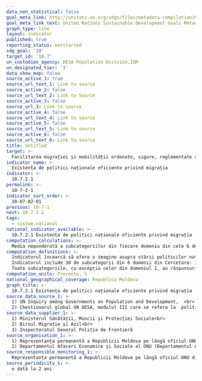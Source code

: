 ```yaml
---
data_non_statistical: false
goal_meta_link: http://unstats.un.org/sdgs/files/metadata-compilation/Metadata-Goal-10.pdf
goal_meta_link_text: United Nations Sustainable Development Goals Metadata (pdf 564kB)
graph_type: line
layout: indicator
published: true
reporting_status: notstarted
sdg_goal: '10'
target_id: '10.7'
un_custodian_agency: DESA Population Division,IOM
un_designated_tier: '3'
data_show_map: false
source_active_1: true
source_url_text_1: Link to source
source_active_2: false
source_url_text_2: Link to Source
source_active_3: false
source_url_3: Link to source
source_active_4: false
source_url_text_4: Link to source
source_active_5: false
source_url_text_5: Link to source
source_active_6: false
source_url_text_6: Link to source
title: Untitled
target: >-
  Facilitarea migrației și mobilității ordonate, sigure, reglementate și responsabile a persoanelor, inclusiv prin implementarea unor politici de migrație planificate și bine gestionate
indicator_name: >-
  Existența de politici naționale eficiente privind migrația
indicator: >-
  10.7.2.1
permalink: >-
  10-7-2-1
indicator_sort_order: >-
  10-07-02-01
previous: 10-7-1
next: 10-7-2-2
tags:
  - custom.national
national_indicator_available: >-
  10.7.2.1 Existența de politici naționale eficiente privind migrația
computation_calculations: >-
  Media neponderată a subcategoriilor din fiecare domeniu din cele 6 determinate, exprimată procentual. Indicatorul cumulat general este obținut prin calcularea mediei neponderate a valorilor celor 30 de subcategorii din cele 6 domenii, cu valori cuprinse între 0 și 100%.
computation_definitions: >-
  Indicatorul încearcă să ofere o imagine asupra stării politicilor naționale privind migrația și modului în care aceste politici se evoluează în timp. Informațiile colectate tind să reflecte atât progresele realizate, cât și lacunele, contribuind astfel la baza de dovezi la recomandări pentru acțiuni pentru realizarea țintei 10.7, precum și pentru viitoarele revizuiri tematice la Forumul politic la nivel înalt pentru dezvoltare durabilă (HLPF).<br> 
  Indicatorul include 30 de subcategorii din 6 domenii din Cercetare: 1) Există cel puțin o entitate guvernamentală responsabilă cu elaborarea și implementarea politicii generale de migrație? 2) Guvernul promovează integrarea imigranților prin formarea competențelor lingvistice, accesul la serviciile publice și protecția împotriva discriminării? 3) Guvernul abordează migrația ilegală prin controale de autorizare înainte de sosire, gestionarea integrată a frontierelor sau alte măsuri pentru asigurarea unei migrații sigure și ordonate? 4) Guvernul ia măsuri pentru a reduce costurile de recrutare, născute de angajat ca procent din venitul anual obținut în țara de destinație? 5) țara a semnat acorduri bilaterale de muncă privind circulația lucrătorilor? (dacă da, câte?) 6) Politica umanitară a guvernului include măsuri în legătură cu deplasarea forțată a persoanelor [vedeți modulul III](https://esa.un.org/poppolicy/inquiry.aspx)<br> 
  Toate subcategoriile, cu excepția celor din domeniul 1, au răspunsuri diotomice „Da / Nu”, codificate „1” pentru „Da” și „0” pentru „Nu”. Pentru subcategoriile din domeniul 1, există trei răspunsuri posibile: „Da, indiferent de statutul de imigrare”, codat „1”; „Da, numai pentru cei cu statut de imigrare legală”, codat „0,5”; și „Nu” codificat „0”.
computation_units: Procente, %
national_geographical_coverage: Republica Moldova
graph_title: >-
  10.7.2.1 Existența de politici naționale eficiente privind migrația
source_data_source_1: >-
  1) UN Inquiry among Governments on Population and Development,  <br> 
  2) Chestionarul global UN DESA, modulul III care se refera la  politici migraționale
source_data_supplier_1: >-
  1) Ministerul Sănătății, Muncii și Protecției Sociale<br> 
  2) Biroul Migrație și Azil<br> 
  3) Inspectoratul General Poliția de Frontieră
source_organisation_1: >-
  1) Reprezentanța permanentă a Republicii Moldova pe lângă oficiul ONU din Geneva <br> 
  2) Departamentul Afaceri Economice și Sociale al ONU (Departamentul Afaceri Economice și Sociale al ONU (UNDESA))
source_responsible_monitoring_1: >-
  Reprezentanța permanentă a Republicii Moldova pe lângă oficiul ONU din Geneva
source_periodicity_1: >-
  o dată la 2 ani
---
```

